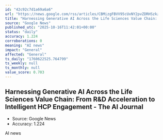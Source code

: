 ```yaml
---
id: "42c92c7d1a69a6a6"
url: "https://news.google.com/rss/articles/CBMizgFBVV95cUxNY2pvZDRHSzkzYW5DUEpUT1VGcTBEN0VjdnVDYkRhVHlGTTJCeXZaYzVuODJUVFZ0aEJjUUVlc2RjSUY0V0dSeXN5RTNHUHlzaUtYVjBZa2RwdnNzbzRkREIwY0VSZkRGNmt0VGZIb1V3LVgxV1lfSFRzc3k4SmtIaWN3bUF4Qk96bWZKWk93Y2NpRk5MREp3aHBjeWtaMTFNbmoxNDVadWQ3ckM2by0wNTlhbmUxLWszVk9OLW9JQU5ld3hkWGQxTm9ubExfdw?oc=5"
title: "Harnessing Generative AI Across the Life Sciences Value Chain: From R&D Acceleration to Intelligent HCP Engagement - The AI Journal"
source: "Google News"
published_utc: "2025-10-16T11:42:01+00:00"
status: "daily"
accuracy: 1.224
corroborations: 0
meaning: "AI news"
impact: "General"
affected: "General"
ts_daily: "1760622525.764799"
ts_weekly: null
ts_monthly: null
value_score: 0.703
---
```

## Harnessing Generative AI Across the Life Sciences Value Chain: From R&D Acceleration to Intelligent HCP Engagement - The AI Journal

- Source: Google News
- Accuracy: 1.224

AI news
